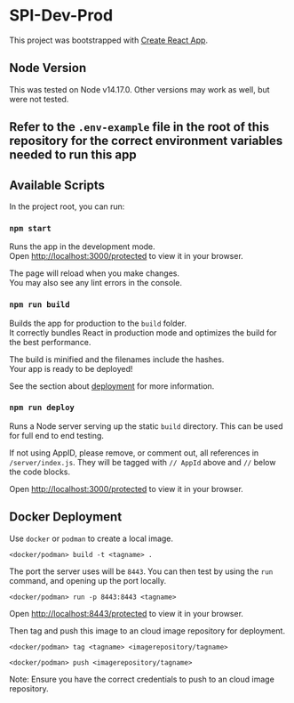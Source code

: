 # SPI-Dev-Prod

This project was bootstrapped with [Create React App](https://github.com/facebook/create-react-app).

## Node Version

This was tested on Node v14.17.0.  Other versions may work as well, but were not tested.

## Refer to the `.env-example` file in the root of this repository for the correct environment variables needed to run this app

## Available Scripts

In the project root, you can run:

### `npm start`

Runs the app in the development mode.\
Open [http://localhost:3000/protected](http://localhost:3000/protected) to view it in your browser.

The page will reload when you make changes.\
You may also see any lint errors in the console.

### `npm run build`

Builds the app for production to the `build` folder.\
It correctly bundles React in production mode and optimizes the build for the best performance.

The build is minified and the filenames include the hashes.\
Your app is ready to be deployed!

See the section about [deployment](https://facebook.github.io/create-react-app/docs/deployment) for more information.

### `npm run deploy`

Runs a Node server serving up the static `build` directory.  This can be used for full end to end testing.

If not using AppID, please remove, or comment out, all references in `/server/index.js`.  They will be tagged with `// AppId` above and `//` below the code blocks.

Open [http://localhost:3000/protected](http://localhost:3000/protected) to view it in your browser.

## Docker Deployment

Use `docker` or `podman` to create a local image.

`<docker/podman> build -t <tagname> .`

The port the server uses will be `8443`.  You can then test by using the `run` command, and opening up the port locally.

`<docker/podman> run -p 8443:8443 <tagname> `

Open [http://localhost:8443/protected](http://localhost:8443/protected) to view it in your browser.

Then tag and push this image to an cloud image repository for deployment.

`<docker/podman> tag <tagname> <imagerepository/tagname>`

`<docker/podman> push <imagerepository/tagname>`

Note: Ensure you have the correct credentials to push to an cloud image repository.
